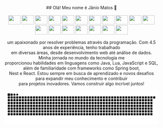 <div align="center">
## Olá! Meu nome é Jânio Matos 👋

<div style="display: inline-block;"><br>
    <img width="40" height="30" src="https://skillicons.dev/icons?i=spring" />
    <img width="40" height="30" src="https://skillicons.dev/icons?i=java" />
    <img width="40" height="30" src="https://skillicons.dev/icons?i=html" />
    <img width="40" height="30" src="https://skillicons.dev/icons?i=css" />
    <img width="40" height="30" src="https://skillicons.dev/icons?i=js" />
    <img width="40" height="30" src="https://skillicons.dev/icons?i=nodejs" />
     <img width="40" height="30" src="https://skillicons.dev/icons?i=lua" />
    <img width="40" height="30" src="https://skillicons.dev/icons?i=dart" />
    <img width="40" height="30" src="https://skillicons.dev/icons?i=nest" />
    <img width="40" height="30" src="https://skillicons.dev/icons?i=react" />
    <img width="40" height="30" src="https://skillicons.dev/icons?i=ts" />
    <img width="40" height="30" src="https://skillicons.dev/icons?i=tailwind" />
    <img width="40" height="30" src="https://skillicons.dev/icons?i=mysql" />
    <img width="40" height="30" src="https://skillicons.dev/icons?i=bootstrap" />
    <img width="40" height="30" src="https://skillicons.dev/icons?i=materialui" />
    <img width="40" height="30" src="https://skillicons.dev/icons?i=ps" />
    <img width="40" height="30" src="https://skillicons.dev/icons?i=figma" />
    <img width="40" height="30" src="https://skillicons.dev/icons?i=ai" />
</div>

<br/>

<p>um apaixonado por resolver problemas através da programação. Com 4.5 anos de experiência, tenho trabalhado</br>
em diversas áreas, desde desenvolvimento web até análise de dados. Minha jornada no mundo da tecnologia me </br>
proporcionou habilidades em linguagens como Java, Lua, JavaScript e SQL, além de familiaridade com frameworks como Spring boot, </br>
Nest e React. Estou sempre em busca de aprendizado e novos desafios para expandir meu conhecimento e contribuir</br>
para projetos inovadores. Vamos construir algo incrível juntos!</p>

![Snake animation](https://github.com/janio-dev/snk/raw/output/github-contribution-grid-snake.svg)
</div>
